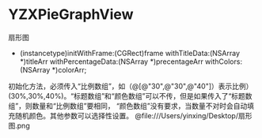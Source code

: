 # YZXPieGraphView
扇形图
- (instancetype)initWithFrame:(CGRect)frame withTitleData:(NSArray *)titleArr withPercentageData:(NSArray *)precentageArr withColors:(NSArray *)colorArr;

初始化方法，必须传入“比例数组”，如（@[@"30",@"30",@"40"]）表示比例）(30%,30%,40%)。“标题数组”和“颜色数组”可以不传，但是如果传入了“标题数组”，则数量和“比例数组”要相同，
“颜色数组”没有要求，当数量不对时会自动填充随机颜色。其他参数可以选择性设置。
@file:///Users/yinxing/Desktop/扇形图.png
